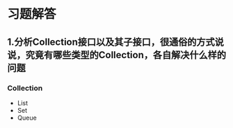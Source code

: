 # 习题解答

## 1.分析Collection接口以及其子接口，很通俗的方式说说，究竟有哪些类型的Collection，各自解决什么样的问题

### Collection
* List
* Set
* Queue